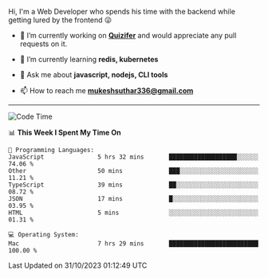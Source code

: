 Hi, I'm a Web Developer who spends his time with the backend while getting lured by the frontend 😜

- 🔭 I’m currently working on **[Quizifer](https://github.com/SutharMukesh/Quizifer/)** and would appreciate any pull requests on it.

- 🌱 I’m currently learning **redis, kubernetes**

- 💬 Ask me about **javascript, nodejs, CLI tools**

- 📫 How to reach me **mukeshsuthar336@gmail.com**

---
<!--START_SECTION:waka-->
![Code Time](http://img.shields.io/badge/Code%20Time-2%2C584%20hrs%205%20mins-blue)

📊 **This Week I Spent My Time On** 

```text
💬 Programming Languages: 
JavaScript               5 hrs 32 mins       ███████████████████░░░░░░   74.06 % 
Other                    50 mins             ███░░░░░░░░░░░░░░░░░░░░░░   11.21 % 
TypeScript               39 mins             ██░░░░░░░░░░░░░░░░░░░░░░░   08.72 % 
JSON                     17 mins             █░░░░░░░░░░░░░░░░░░░░░░░░   03.95 % 
HTML                     5 mins              ░░░░░░░░░░░░░░░░░░░░░░░░░   01.31 % 

💻 Operating System: 
Mac                      7 hrs 29 mins       █████████████████████████   100.00 % 
```


 Last Updated on 31/10/2023 01:12:49 UTC
<!--END_SECTION:waka-->
